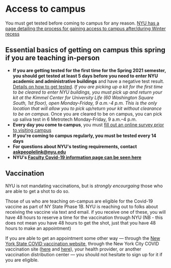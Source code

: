 # Access to campus
You must get tested before coming to campus for any reason. [NYU has a page detailing the process for gaining access to campus after/during Winter recess](https://www.nyu.edu/life/safety-health-wellness/coronavirus-information/safety-and-health/coronavirus-testing/ongoing-testing.html)

## Essential basics of getting on campus this spring if you are teaching in-person
- **If you are getting tested for the first time for the Spring 2021 semester, you should get tested at least 5 days before you need to enter NYU academic and administrative buildings** and have a negative test result. [Details on how to get tested](https://www.nyu.edu/life/safety-health-wellness/coronavirus-information/safety-and-health/coronavirus-testing/ongoing-testing.html#how). _If you are picking up a kit for the first time to be cleared to enter NYU buildings, you must pick up and return your kit at the Kimmel Center for University Life (60 Washington Square South, 1st floor), open Monday-Friday, 9 a.m.-4 p.m. This is the only location that will allow you to pick up/return your kit without clearance to be on campus._ Once you are cleared to be on campus, you can pick up saliva test in 6 Metrotech Monday-Friday, 9 a.m.–4 p.m. 
- **Every day you come to campus**, you must [fill out an online survey prior to visiting campus](https://nyushc.iad1.qualtrics.com/jfe/form/SV_3lVuHzaMUg2QTHL)
- **If you're coming to campus regularly, you must be tested every 14 days**
- **For questions about NYU's testing requirements, contact askpeoplelink@nyu.edu**
- **NYU's [Faculty Covid-19 information page can be seen here](https://www.nyu.edu/life/safety-health-wellness/coronavirus-information/information-for-faculty.html)**

## Vaccination
NYU is not mandating vaccinations, but is _strongly encourgaing_ those who are able to get a shot to do so.

Those of us who are teaching on-campus are eligible for the Covid-19 vaccine as part of NY State Phase 1B. NYU is reaching out to folks about receiving the vaccine via text and email. if you receive one of these, you will have 48 hours to reserve a time for the vaccination through NYU (NB - this does not mean you have 48 hours to get the shot, just that you have 48 hours to make an appointment)

If you are able to get an appointment some other way — through the [New York State COVID vaccination website](https://am-i-eligible.covid19vaccine.health.ny.gov/), through the New York City COVID vaccination site ([here](https://vaccinefinder.nyc.gov/) and [here](https://vaccinepod.nyc.gov/)), your health provider, or another vaccination distribution center — you should not hesitate to sign up for it if you are eligible.
